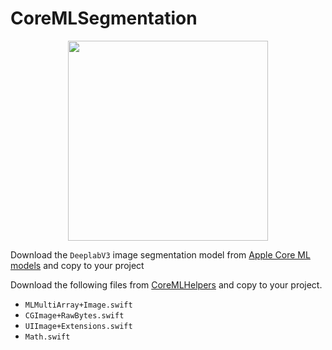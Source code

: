 # CoreMLSegmentation

<p align="center">
  <img width="320" alt="" src="https://user-images.githubusercontent.com/2617118/145712166-1c78846d-b364-46ed-9ccd-5dfcc8430779.png">
</p>

Download the `DeeplabV3` image segmentation model from [Apple Core ML models](https://developer.apple.com/machine-learning/models/) and copy to your project

Download the following files from [CoreMLHelpers](https://github.com/hollance/CoreMLHelpers) and copy to your project.
- `MLMultiArray+Image.swift`
- `CGImage+RawBytes.swift`
- `UIImage+Extensions.swift`
- `Math.swift`

